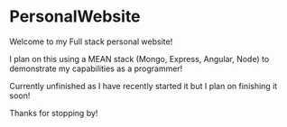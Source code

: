 # PersonalWebsite

Welcome to my Full stack personal website!

I plan on this using a MEAN stack (Mongo, Express, Angular, Node) to demonstrate my capabilities as a programmer!

Currently unfinished as I have recently started it but I plan on finishing it soon!

Thanks for stopping by!
